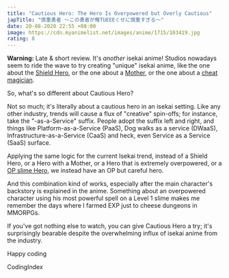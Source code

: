 ```yaml
---
title: "Cautious Hero: The Hero Is Overpowered but Overly Cautious"
japTitle: "慎重勇者 ～この勇者が俺TUEEEくせに慎重すぎる～"
date: 20-08-2020 22:55 +08:00
image: https://cdn.myanimelist.net/images/anime/1715/103419.jpg
rating: 8
---
```


**Warning:** Late & short review. It's _another_ isekai anime! Studios nowadays seem to ride the wave to try creating "unique" isekai anime, like the one about the [Shield Hero](/anime/The-Rising-of-the-Shield-Hero/), or the one about a [Mother](https://myanimelist.net/anime/38573/Tsuujou_Kougeki_ga_Zentai_Kougeki_de_Ni-kai_Kougeki_no_Okaasan_wa_Suki_Desu_ka), or the one about a [cheat magician](https://myanimelist.net/anime/37744/Isekai_Cheat_Magician).

So, what's so different about Cautious Hero?

Not so much; it's literally about a cautious hero in an isekai setting. Like any other industry, trends will cause a flux of "creative" spin-offs; for instance, take the "-as-a-Service" suffix. People adopt the suffix left and right, and things like Platform-as-a-Service (PaaS), Dog walks as a service (DWaaS), Infrastructure-as-a-Service (CaaS) and heck, even Service as a Service (SaaS) surface.

Applying the same logic for the current Isekai trend, instead of a Shield Hero, or a Hero with a Mother, or a Hero that is extremely overpowered, or a [OP slime Hero](/anime/That-Time-I-Got-Reincarnated-as-a-Slime/), we instead have an OP but careful hero.

And this combination kind of works, especially after the main character's backstory is explained in the anime. Something about an overpowered character using his most powerful spell on a Level 1 slime makes me remember the days where I farmed EXP just to cheese dungeons in MMORPGs.

If you've got nothing else to watch, you can give Cautious Hero a try; it's surprisingly bearable despite the overwhelming influx of isekai anime from the industry.

Happy coding

CodingIndex
